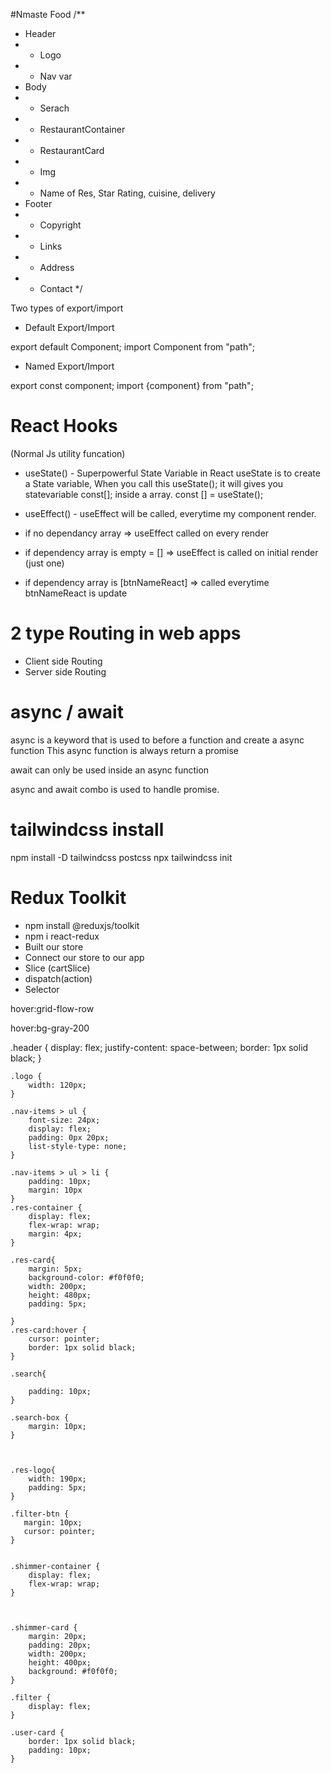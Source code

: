 #Nmaste Food
/**
 * Header
 * - Logo
 * - Nav var
 * Body
 * - Serach
 * - RestaurantContainer
 *    - RestaurantCard
 *    - Img
 *    - Name of Res, Star Rating, cuisine, delivery
 * Footer
 *  - Copyright
 *  - Links
 *  - Address
 *  - Contact
 */


 Two types of export/import


 - Default Export/Import

 export default Component;
 import Component from "path";


 - Named Export/Import

 export const component;
 import {component} from "path";


 # React Hooks
 (Normal Js utility funcation)

 - useState() - Superpowerful State Variable in React
                useState is to create a State variable, When you call this useState(); it will gives you statevariable const[]; inside a array. const [] = useState();

 - useEffect() - useEffect will be called, everytime my component render.
 - if no dependancy array => useEffect called on every render
 - if dependency array is empty = [] => useEffect is called on initial render (just one)
 - if dependency array is [btnNameReact] => called everytime btnNameReact is update


 # 2 type Routing in web apps
 - Client side Routing 
 - Server side Routing
 
 # async / await
 async is a keyword that is used to before a function and create a async function
 This async function is always return a promise

 await can only be used inside an async function 

 async and await combo is used to handle promise.

# tailwindcss install
 npm install -D tailwindcss postcss
npx tailwindcss init



# Redux Toolkit
 -  npm install @reduxjs/toolkit
 -  npm i react-redux
 - Built our store
 - Connect our store to our app
 - Slice (cartSlice)
 - dispatch(action)
 - Selector



hover:grid-flow-row

 hover:bg-gray-200





.header {
    display: flex;
    justify-content: space-between;
    border: 1px solid black;
    }
    
    .logo {
        width: 120px;
    }

    .nav-items > ul {
        font-size: 24px;
        display: flex;
        padding: 0px 20px;
        list-style-type: none;
    }
    
    .nav-items > ul > li {
        padding: 10px;
        margin: 10px
    }
    .res-container {
        display: flex;
        flex-wrap: wrap;
        margin: 4px;
    }
    
    .res-card{
        margin: 5px;
        background-color: #f0f0f0;
        width: 200px;
        height: 480px;
        padding: 5px;
       
    }
    .res-card:hover {
        cursor: pointer;
        border: 1px solid black;     
    }
    
    .search{
    
        padding: 10px;
    }

    .search-box {
        margin: 10px;
    }
    

    
    .res-logo{
        width: 190px;
        padding: 5px;
    }

    .filter-btn {
       margin: 10px;
       cursor: pointer;
    }
 

    .shimmer-container {
        display: flex;
        flex-wrap: wrap;
    }



    .shimmer-card {
        margin: 20px;
        padding: 20px;
        width: 200px;
        height: 400px;
        background: #f0f0f0;
    }

    .filter {
        display: flex;
    }

    .user-card {
        border: 1px solid black;
        padding: 10px;
    }

    
